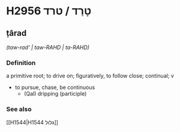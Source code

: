 # H2956 טָרַד / טרד

## ṭârad

_(taw-rad' | taw-RAHD | ta-RAHD)_

### Definition

a primitive root; to drive on; figuratively, to follow close; continual; v

- to pursue, chase, be continuous
  - (Qal) dripping (participle)

### See also

[[H1544|H1544 גלול]]
